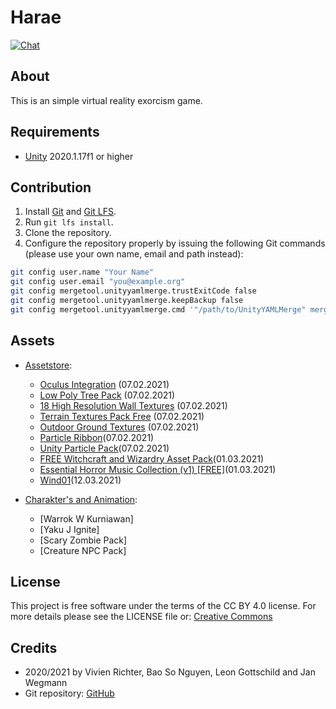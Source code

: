 # Harae
[![Chat](https://discordapp.com/api/guilds/774798139982348309/widget.png?style=shield)](https://discord.gg/h4wJmKYkMZ)

## About
This is an simple virtual reality exorcism game.

## Requirements
 * [Unity](https://unity.com) 2020.1.17f1 or higher

## Contribution
 1. Install [Git](https://git-scm.com) and [Git LFS](https://git-lfs.github.com).
 2. Run `git lfs install`.
 3. Clone the repository.
 4. Configure the repository properly by issuing the following Git commands (please use your own name, email and path instead):
 ```bash
 git config user.name "Your Name"
 git config user.email "you@example.org"
 git config mergetool.unityyamlmerge.trustExitCode false
 git config mergetool.unityyamlmerge.keepBackup false
 git config mergetool.unityyamlmerge.cmd '"/path/to/UnityYAMLMerge" merge -p "$BASE" "$REMOTE" "$LOCAL" "$MERGED"'
 ```

## Assets
 * [Assetstore](https://assetstore.unity.com/):
	* [Oculus Integration](https://assetstore.unity.com/packages/tools/integration/oculus-integration-82022) (07.02.2021)
	* [Low Poly Tree Pack](https://assetstore.unity.com/packages/3d/vegetation/trees/low-poly-tree-pack-57866) (07.02.2021)
	* [18 High Resolution Wall Textures](https://assetstore.unity.com/packages/2d/textures-materials/brick/18-high-resolution-wall-textures-12567) (07.02.2021)
	* [Terrain Textures Pack Free](https://assetstore.unity.com/packages/2d/textures-materials/terrain-textures-pack-free-139542) (07.02.2021)
	* [Outdoor Ground Textures](https://assetstore.unity.com/packages/2d/textures-materials/floors/outdoor-ground-textures-12555) (07.02.2021)
	* [Particle Ribbon](https://assetstore.unity.com/packages/vfx/particles/spells/particle-ribbon-42866)(07.02.2021)
	* [Unity Particle Pack](https://assetstore.unity.com/packages/essentials/tutorial-projects/unity-particle-pack-127325)(07.02.2021)	
	* [FREE Witchcraft and Wizardry Asset Pack](https://assetstore.unity.com/packages/3d/props/free-witchcraft-and-wizardry-asset-pack-141428)(01.03.2021)
	* [Essential Horror Music Collection (v1) [FREE]](https://assetstore.unity.com/packages/audio/ambient/fantasy/essential-horror-music-collection-v1-free-187099)(01.03.2021)
	* [Wind01](https://www.freesoundeffects.com/free-track/wind01-428702/)(12.03.2021)
	
	
 * [Charakter's and Animation](https://www.mixamo.com/):
	* [Warrok W Kurniawan]
	* [Yaku J Ignite]
	* [Scary Zombie Pack]
	* [Creature NPC Pack]


## License
This project is free software under the terms of the CC BY 4.0 license.
For more details please see the LICENSE file or: [Creative Commons](http://creativecommons.org/licenses/by/4.0)

## Credits
 * 2020/2021 by Vivien Richter, Bao So Nguyen, Leon Gottschild and Jan Wegmann
 * Git repository: [GitHub](https://github.com/HTWK-18INB-1/harae.git)
